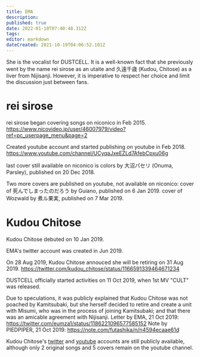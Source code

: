 ```yaml
---
title: EMA
description: 
published: true
date: 2022-01-10T07:40:48.312Z
tags: 
editor: markdown
dateCreated: 2021-10-19T04:06:52.101Z
---
```


She is the vocalist for DUSTCELL. It is a well-known fact that she previously went by the name rei sirose as an utaite and 久遠千歳 (Kudou, Chitose) as a liver from Nijisanji. However, it is imperative to respect her choice and limit the discussion just between fans.

# rei sirose

rei sirose began covering songs on niconico in Feb 2015.
https://www.nicovideo.jp/user/46007979/video?ref=pc_userpage_menu&page=2

Created youtube account and started publishing on youtube in Feb 2018.
https://www.youtube.com/channel/UCyqaJxeEZLd7AfebCpxu06g

last cover still available on niconico is colors by 大沼パセリ (Onuma, Parsley), published on 20 Dec 2018.

Two more covers are published on youtube, not available on niconico:
cover of 死んでしまったのだろう by Guiano, published on 6 Jan 2019.
cover of Wozwald by 煮ル果実, published on 7 Mar 2019. 

# Kudou Chitose

Kudou Chitose debuted on 10 Jan 2019.

EMA's twitter account was created in Jun 2019.

On 28 Aug 2019, Kudou Chitose annouced she will be retiring on 31 Aug 2019.
https://twitter.com/kudou_chitose/status/1166591339464671234

DUSTCELL officially started activities on 11 Oct 2019, when 1st MV "CULT" was released.

Due to speculations, it was publicly explained that Kudou Chitose was not poached by Kamitsubaki, but she herself decided to retire and create a unit with Misumi, who was in the process of joining Kamitsubaki; and that there was an amicable agreement with Nijisanji.
Letter by EMA, 21 Oct 2019:
https://twitter.com/eumza1/status/1186221096577585152
Note by PIEDPIPER, 21 Oct 2019:
https://note.com/futashika/n/n4594ecaae61d

Kudou Chitose's [twitter](https://twitter.com/kudou_chitose) and [youtube](https://www.youtube.com/channel/UCP2o-o6u4uX3uq1hXspl0rg/videos) accounts are still publicly available, although only 2 original songs and 5 covers remain on the youtube channel.